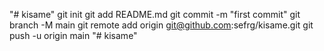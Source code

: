 "# kisame"  git init git add README.md git commit -m "first commit" git branch -M main git remote add origin git@github.com:sefrg/kisame.git git push -u origin main
"# kisame" 
